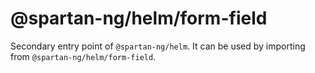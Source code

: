 # @spartan-ng/helm/form-field

Secondary entry point of `@spartan-ng/helm`. It can be used by importing from `@spartan-ng/helm/form-field`.

